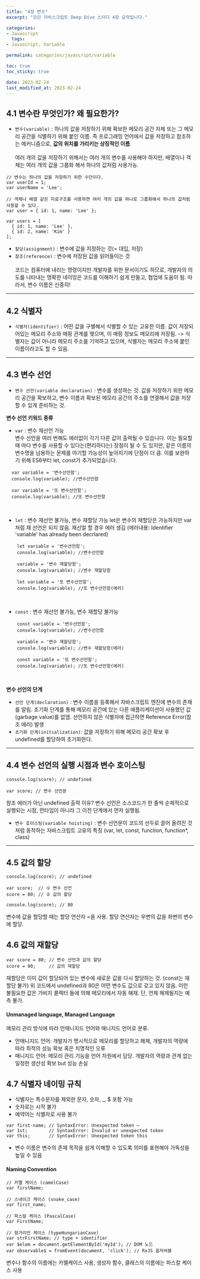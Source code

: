 ```yaml
---
title: "4장 변수"
excerpt: "모던 자바스크립트 Deep Dive 스터디 4장 요약입니다."

categories:
- Javascript
  tags:
- Javascript, Variable

permalink: categories/javascript/variable

toc: true
toc_sticky: true

date: 2023-02-24
last_modified_at: 2023-02-24
---
```


## 4.1 변수란 무엇인가?  왜 필요한가?
- `변수(variable)` : 하나의 값을 저장하기 위해 확보한 메모리 공간 자체 또는 그 메모리 공간을 식별하기 위해 붙인 이름. 즉 프로그래밍 언어에서 값을 저장하고 참조하는 메커니즘으로, <b>값의 위치를 가리키는 상징적인 이름</b>.
  <br><br>
  여러 개의 값을 저장하기 위해서는 여러 개의 변수를 사용해야 하지만, 배열이나 객체는 여러 개의 값을 그룹화 해서 하나의 값처럼 사용가능.

~~~
// 변수는 하나의 값을 저장하기 위한 수단이다.
var userId = 1;
var userName = 'Lee';

// 객체나 배열 같은 자료구조를 사용하면 여러 개의 값을 하나로 그룹화해서 하나의 값처럼 사용할 수 있다.
var user = { id: 1, name: 'Lee' };

var users = [
  { id: 1, name: 'Lee' },
  { id: 2, name: 'Kim' }
];
~~~
- `할당(assignment)` : 변수에 값을 지정하는 것(= 대입, 저장)
- `참조(reference)` : 변수에 저장된 값을 읽어들이는 것
  <br><br>
  코드는 컴퓨터에 내리는 명령이지만 개발자를 위한 문서이기도 하므로, 개발자의 의도를 나타내는 명확한 네이밍은 코드를 이해하기 쉽게 만들고, 협업에 도움이 됨. 따라서, 변수 이름은 신중히!
---

## 4.2 식별자

- `식별자(identifier)` : 어떤 값을 구별해서 식별할 수 있는 고유한 이름. 값이 저장되어있는 메모리 주소와 매핑 관계를 맺으며, 이 매핑 정보도 메모리에 저장됨. -> 식별자는 값이 아니라 메모리 주소를 기억하고 있으며, 식별자는 메모리 주소에 붙인 이름이라고도 할 수 있음.

---

## 4.3 변수 선언
- `변수 선언(variable declaration)` : 변수를 생성하는 것. 값을 저장하기 위한 메모리 공간을 확보하고, 변수 이름과 확보된 메모리 공간의 주소를 연결해서 값을 저장할 수 있게 준비하는 것.

<b>변수 선언 키워드 종류</b>
- `var` : 변수 재선언 가능<br>
  변수 선언을 여러 번해도 에러없이 각기 다른 값이 출력될 수 있습니다. 이는 필요할 때 마다 변수를 사용할 수 있다는(편리하다는) 장점이 될 수 도 있지만, 같은 이름의 변수명을 남용하는 문제를 야기할 가능성이 높아지기에 단점이 더 큼. 이를 보완하기 위해 ES6부터 let, const가 추가되었습니다.
  <br>
~~~
  var variable = '변수선언함';
  console.log(variable); //변수선언함
  
  var variable = '또 변수선언함';
  console.log(variable); //또 변수선언함
~~~
<br>

- `let` : 변수 재선언 불가능, 변수 재할당 가능
  let은 변수의 재할당은 가능하지만 var처럼 재 선언은 되지 않음. 재선얼 할 경우 에러 생김 (에러내용: Identifier 'variable' has already been decrlared)
  <br>

~~~
	let variable = '변수선언함';
    console.log(variable); //변수선언함

    variable = '변수 재할당함';
    console.log(variable); //변수 재할당함

    let variable = '또 변수선언함';
    console.log(variable); //또 변수선언함(에러)
~~~
<br>

- `const` : 변수 재선언 불가능, 변수 재할당 불가능
~~~
	const variable = '변수선언함';
    console.log(variable); //변수선언함

    variable = '변수 재할당함';
    console.log(variable); //변수 재할당함(에러)

    const variable = '또 변수선언함';
    console.log(variable); //또 변수선언함(에러)
~~~
<br>

<b>변수 선언의 단계</b>
- `선언 단계(declaration)` : 변수 이름을 등록해서 자바스크립트 엔진에 변수의 존재를 알림. 초기화 단계를 통해 메모리 공간에 있는 다른 애플리케이션이 사용했던 값(garbage value)를 없앰. 선언하지 않은 식별자에 접근하면 Reference Error(참조 에러) 발생
- `초기화 단계(initialization)`: 값을 저장하기 위해 메모리 공간 확보 후 undefined를 할당하여 초기화한다.

---

## 4.4 변수 선언의 실행 시점과 변수 호이스팅
```
console.log(score); // undefined

var score; // 변수 선언문
```
참조 에러가 아닌 undefined 출력 이유?
변수 선언은 소스코드가 한 줄씩 순체적으로 실행되는 시점, 런타임이 아니라 그 이전 단계에서 먼저 실행됨.
- `변수 호이스팅(variable hoisting)` : 변수 선언문이 코드의 선두로 끌어 올려진 것처럼 동작하는 자바스크립트 고유의 특징 (var, let, const, function, function*, class)

---

## 4.5 값의 할당

```
console.log(score); // undefined

var score;  // ① 변수 선언
score = 80; // ② 값의 할당

console.log(score); // 80
```

변수에 값을 할당할 때는 할당 연산자 =을 사용. 할당 연산자는 우변의 값을 좌변의 변수에 할당.

## 4.6 값의 재할당
```
var score = 80; // 변수 선언과 값의 할당
score = 90;     // 값의 재할당
```

재할당은 이미 값이 할당되어 있는 변수에 새로운 값을 다시 할당하는 것. (const는 재할당 불가)
위 코드에서 undefined과 80은 어떤 변수도 값으로 갖고 있지 않음. 이런 불필요한 값은 가비지 콜렉터 들에 의해 메모리에서 자동 해재. 단, 언제 해제될지는 예측 불가.

#### Unmanaged language, Managed Language
메모리 관리 방식에 따라 언매니지드 언어와 매니지드 언어로 분류.
- 언매니지드 언어: 개발자가 명시적으로 메모리를 할당하고 해제, 개발자의 역량에 따라 최적의 성능 확보 혹은 치명적인 오류
- 매니지드 언어: 메모리 관리 기능을 언어 차원에서 담당. 개발자의 역량과 관계 없는 일정한 생산성 확보 but 성능 손실


## 4.7 식별자 네이밍 규칙
- 식별자는 특수문자를 제외한 문자, 숫자, _, $ 포함 가능
- 숫자로는 시작 불가
- 예약어는 식별자로 사용 불가

```angular2html
var first-name; // SyntaxError: Unexpected token –
var 1st;        // SyntaxError: Invalid or unexpected token
var this;       // SyntaxError: Unexpected token this
```

- 변수 이름은 변수의 존재 목적을 쉽게 이해할 수 있도록 의미를 표현해야 가독성을 높일 수 있음

#### Naming Convention
```
// 카멜 케이스 (camelCase)
var firstName;

// 스네이크 케이스 (snake_case)
var first_name;

// 파스칼 케이스 (PascalCase)
var FirstName;

// 헝가리언 케이스 (typeHungarianCase)
var strFirstName; // type + identifier
var $elem = document.getElementById('myId'); // DOM 노드
var observable$ = fromEvent(document, 'click'); // RxJS 옵저버블
```
변수나 함수의 이름에는 카멜케이스 사용, 생성자 함수, 클래스의 이름에는 파스칼 케이스 사용